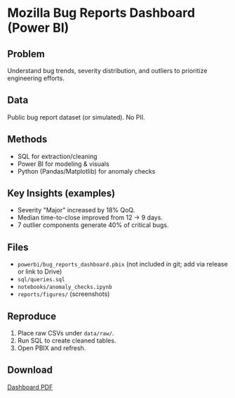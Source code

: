 # Mozilla Bug Reports Dashboard (Power BI)

## Problem
Understand bug trends, severity distribution, and outliers to prioritize engineering efforts.

## Data
Public bug report dataset (or simulated). No PII.

## Methods
- SQL for extraction/cleaning
- Power BI for modeling & visuals
- Python (Pandas/Matplotlib) for anomaly checks

## Key Insights (examples)
- Severity "Major" increased by 18% QoQ.
- Median time-to-close improved from 12 → 9 days.
- 7 outlier components generate 40% of critical bugs.

## Files
- `powerbi/bug_reports_dashboard.pbix` (not included in git; add via release or link to Drive)
- `sql/queries.sql`
- `notebooks/anomaly_checks.ipynb`
- `reports/figures/` (screenshots)

## Reproduce
1. Place raw CSVs under `data/raw/`.
2. Run SQL to create cleaned tables.
3. Open PBIX and refresh.

## Download
[Dashboard PDF](reports/mozilla-bugs-dashboard.pdf)
